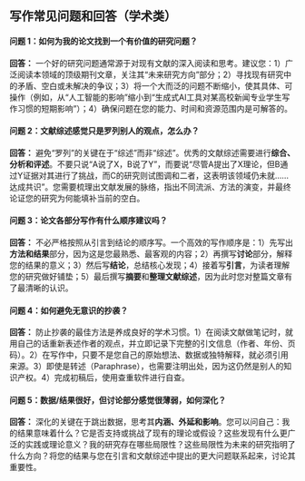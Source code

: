 ## 写作常见问题和回答（学术类）

#### 问题 1：如何为我的论文找到一个有价值的研究问题？

**回答：** 一个好的研究问题通常源于对现有文献的深入阅读和思考。建议您：1）广泛阅读本领域的顶级期刊文章，关注其“未来研究方向”部分；2）寻找现有研究中的矛盾、空白或未解决的争议；3）将一个大而泛的问题不断缩小，使其具体、可操作（例如，从“人工智能的影响”缩小到“生成式AI工具对某高校新闻专业学生写作习惯的短期影响”）；4）确保问题在您的能力、时间和资源范围内是可解答的。

#### 问题 2：文献综述感觉只是罗列别人的观点，怎么办？

**回答：** 避免“罗列”的关键在于“综述”而非“综述”。优秀的文献综述需要进行**综合、分析和评述**。不要只说“A说了X，B说了Y”，而要说“尽管A提出了X理论，但B通过Y证据对其进行了挑战，而C的研究则试图调和二者，这表明该领域仍未就……达成共识”。您需要梳理出文献发展的脉络，指出不同流派、方法的演变，并最终论证您的研究为何能填补当前的空白。

#### 问题 3：论文各部分写作有什么顺序建议吗？

**回答：** 不必严格按照从引言到结论的顺序写。一个高效的写作顺序是：1）先写出**方法和结果**部分，因为这是您最熟悉、最客观的内容；2）再撰写**讨论**部分，解释您的结果的意义；3）然后写**结论**，总结核心发现；4）接着写**引言**，为读者理解您的研究做好铺垫；5）最后撰写**摘要**和**整理文献综述**，因为此时您对整篇文章有了最清晰的认识。

#### 问题 4：如何避免无意识的抄袭？

**回答：** 防止抄袭的最佳方法是养成良好的学术习惯。1）在阅读文献做笔记时，就用自己的话重新表述作者的观点，并立即记录下完整的引文信息（作者、年份、页码）。2）在写作中，只要不是您自己的原始想法、数据或独特解释，就必须引用来源。3）即使是转述（Paraphrase），也需要注明出处，因为这仍然是别人的知识产权。4）完成初稿后，使用查重软件进行自查。

#### 问题 5：数据/结果很好，但讨论部分感觉很薄弱，如何深化？

**回答：** 深化的关键在于跳出数据，思考其**内涵、外延和影响**。您可以问自己：我的结果意味着什么？它是否支持或挑战了现有的理论或假设？这些发现有什么更广泛的实践或理论意义？我的研究存在哪些局限性？这些局限性为未来的研究指明了什么方向？将您的结果与您在引言和文献综述中提出的更大问题联系起来，讨论其重要性。
